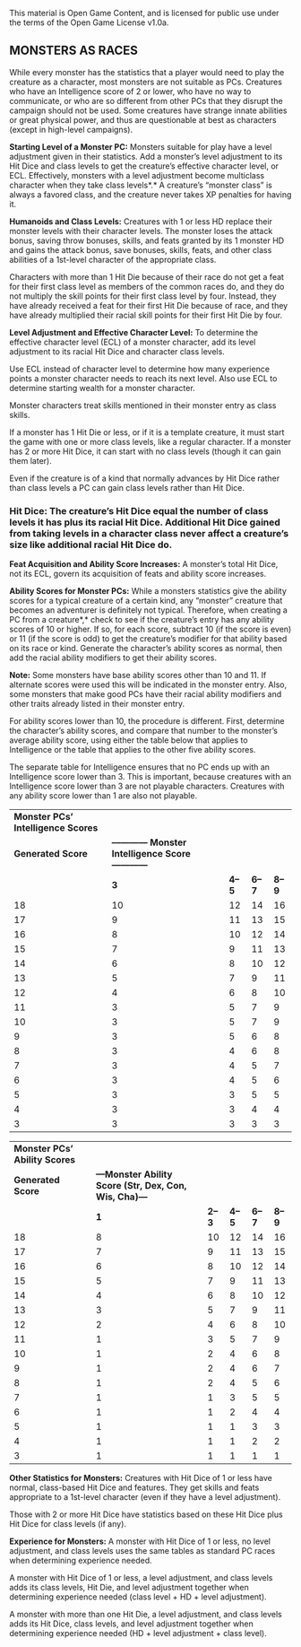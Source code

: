 This material is Open Game Content, and is licensed for public use under
the terms of the Open Game License v1.0a.

## MONSTERS AS RACES

While every monster has the statistics that a player would need to play
the creature as a character, most monsters are not suitable as PCs.
Creatures who have an Intelligence score of 2 or lower, who have no way
to communicate, or who are so different from other PCs that they disrupt
the campaign should not be used. Some creatures have strange innate
abilities or great physical power, and thus are questionable at best as
characters (except in high-level campaigns).

**Starting Level of a Monster PC:** Monsters suitable for play have a
level adjustment given in their statistics. Add a monster’s level
adjustment to its Hit Dice and class levels to get the creature’s
effective character level, or ECL. Effectively, monsters with a level
adjustment become multiclass character when they take class levels*.* A
creature’s “monster class” is always a favored class, and the creature
never takes XP penalties for having it.

**Humanoids and Class Levels:** Creatures with 1 or less HD replace
their monster levels with their character levels. The monster loses the
attack bonus, saving throw bonuses, skills, and feats granted by its 1
monster HD and gains the attack bonus, save bonuses, skills, feats, and
other class abilities of a 1st-level character of the appropriate class.

Characters with more than 1 Hit Die because of their race do not get a
feat for their first class level as members of the common races do, and
they do not multiply the skill points for their first class level by
four. Instead, they have already received a feat for their first Hit Die
because of race, and they have already multiplied their racial skill
points for their first Hit Die by four.

**Level Adjustment and Effective Character Level:** To determine the
effective character level (ECL) of a monster character, add its level
adjustment to its racial Hit Dice and character class levels.

Use ECL instead of character level to determine how many experience
points a monster character needs to reach its next level. Also use ECL
to determine starting wealth for a monster character.

Monster characters treat skills mentioned in their monster entry as
class skills.

If a monster has 1 Hit Die or less, or if it is a template creature, it
must start the game with one or more class levels, like a regular
character. If a monster has 2 or more Hit Dice, it can start with no
class levels (though it can gain them later).

Even if the creature is of a kind that normally advances by Hit Dice
rather than class levels a PC can gain class levels rather than Hit
Dice.

### 

### Hit Dice: The creature’s Hit Dice equal the number of class levels it has plus its racial Hit Dice. Additional Hit Dice gained from taking levels in a character class never affect a creature’s size like additional racial Hit Dice do.

**Feat Acquisition and Ability Score Increases:** A monster’s total Hit
Dice, not its ECL, govern its acquisition of feats and ability score
increases.

**Ability Scores for Monster PCs:** While a monsters statistics give the
ability scores for a typical creature of a certain kind, any “monster”
creature that becomes an adventurer is definitely not typical.
Therefore, when creating a PC from a creature*,* check to see if the
creature’s entry has any ability scores of 10 or higher. If so, for each
score, subtract 10 (if the score is even) or 11 (if the score is odd) to
get the creature’s modifier for that ability based on its race or kind.
Generate the character’s ability scores as normal, then add the racial
ability modifiers to get their ability scores.

**Note:** Some monsters have base ability scores other than 10 and 11.
If alternate scores were used this will be indicated in the monster
entry. Also, some monsters that make good PCs have their racial ability
modifiers and other traits already listed in their monster entry.

For ability scores lower than 10, the procedure is different. First,
determine the character’s ability scores, and compare that number to the
monster’s average ability score, using either the table below that
applies to Intelligence or the table that applies to the other five
ability scores.

The separate table for Intelligence ensures that no PC ends up with an
Intelligence score lower than 3. This is important, because creatures
with an Intelligence score lower than 3 are not playable characters.
Creatures with any ability score lower than 1 are also not playable.

<table>
<tbody>
<tr class="odd">
<td><strong>Monster PCs’ Intelligence Scores</strong></td>
<td></td>
<td></td>
<td></td>
<td></td>
</tr>
<tr class="even">
<td><strong>Generated Score</strong></td>
<td><strong>––——— Monster Intelligence Score ————</strong></td>
<td></td>
<td></td>
<td></td>
</tr>
<tr class="odd">
<td></td>
<td><strong>3</strong></td>
<td><strong>4–5</strong></td>
<td><strong>6–7</strong></td>
<td><strong>8–9</strong></td>
</tr>
<tr class="even">
<td>18</td>
<td>10</td>
<td>12</td>
<td>14</td>
<td>16</td>
</tr>
<tr class="odd">
<td>17</td>
<td>9</td>
<td>11</td>
<td>13</td>
<td>15</td>
</tr>
<tr class="even">
<td>16</td>
<td>8</td>
<td>10</td>
<td>12</td>
<td>14</td>
</tr>
<tr class="odd">
<td>15</td>
<td>7</td>
<td>9</td>
<td>11</td>
<td>13</td>
</tr>
<tr class="even">
<td>14</td>
<td>6</td>
<td>8</td>
<td>10</td>
<td>12</td>
</tr>
<tr class="odd">
<td>13</td>
<td>5</td>
<td>7</td>
<td>9</td>
<td>11</td>
</tr>
<tr class="even">
<td>12</td>
<td>4</td>
<td>6</td>
<td>8</td>
<td>10</td>
</tr>
<tr class="odd">
<td>11</td>
<td>3</td>
<td>5</td>
<td>7</td>
<td>9</td>
</tr>
<tr class="even">
<td>10</td>
<td>3</td>
<td>5</td>
<td>7</td>
<td>9</td>
</tr>
<tr class="odd">
<td>9</td>
<td>3</td>
<td>5</td>
<td>6</td>
<td>8</td>
</tr>
<tr class="even">
<td>8</td>
<td>3</td>
<td>4</td>
<td>6</td>
<td>8</td>
</tr>
<tr class="odd">
<td>7</td>
<td>3</td>
<td>4</td>
<td>5</td>
<td>7</td>
</tr>
<tr class="even">
<td>6</td>
<td>3</td>
<td>4</td>
<td>5</td>
<td>6</td>
</tr>
<tr class="odd">
<td>5</td>
<td>3</td>
<td>3</td>
<td>5</td>
<td>5</td>
</tr>
<tr class="even">
<td>4</td>
<td>3</td>
<td>3</td>
<td>4</td>
<td>4</td>
</tr>
<tr class="odd">
<td>3</td>
<td>3</td>
<td>3</td>
<td>3</td>
<td>3</td>
</tr>
</tbody>
</table>

<table>
<tbody>
<tr class="odd">
<td><strong>Monster PCs’ Ability Scores</strong></td>
<td></td>
<td></td>
<td></td>
<td></td>
<td></td>
</tr>
<tr class="even">
<td><strong>Generated Score</strong></td>
<td><strong>—Monster Ability Score (Str, Dex, Con, Wis, Cha)—</strong></td>
<td></td>
<td></td>
<td></td>
<td></td>
</tr>
<tr class="odd">
<td></td>
<td><strong>1</strong></td>
<td><strong>2–3</strong></td>
<td><strong>4–5</strong></td>
<td><strong>6–7</strong></td>
<td><strong>8–9</strong></td>
</tr>
<tr class="even">
<td>18</td>
<td>8</td>
<td>10</td>
<td>12</td>
<td>14</td>
<td>16</td>
</tr>
<tr class="odd">
<td>17</td>
<td>7</td>
<td>9</td>
<td>11</td>
<td>13</td>
<td>15</td>
</tr>
<tr class="even">
<td>16</td>
<td>6</td>
<td>8</td>
<td>10</td>
<td>12</td>
<td>14</td>
</tr>
<tr class="odd">
<td>15</td>
<td>5</td>
<td>7</td>
<td>9</td>
<td>11</td>
<td>13</td>
</tr>
<tr class="even">
<td>14</td>
<td>4</td>
<td>6</td>
<td>8</td>
<td>10</td>
<td>12</td>
</tr>
<tr class="odd">
<td>13</td>
<td>3</td>
<td>5</td>
<td>7</td>
<td>9</td>
<td>11</td>
</tr>
<tr class="even">
<td>12</td>
<td>2</td>
<td>4</td>
<td>6</td>
<td>8</td>
<td>10</td>
</tr>
<tr class="odd">
<td>11</td>
<td>1</td>
<td>3</td>
<td>5</td>
<td>7</td>
<td>9</td>
</tr>
<tr class="even">
<td>10</td>
<td>1</td>
<td>2</td>
<td>4</td>
<td>6</td>
<td>8</td>
</tr>
<tr class="odd">
<td>9</td>
<td>1</td>
<td>2</td>
<td>4</td>
<td>6</td>
<td>7</td>
</tr>
<tr class="even">
<td>8</td>
<td>1</td>
<td>2</td>
<td>4</td>
<td>5</td>
<td>6</td>
</tr>
<tr class="odd">
<td>7</td>
<td>1</td>
<td>1</td>
<td>3</td>
<td>5</td>
<td>5</td>
</tr>
<tr class="even">
<td>6</td>
<td>1</td>
<td>1</td>
<td>2</td>
<td>4</td>
<td>4</td>
</tr>
<tr class="odd">
<td>5</td>
<td>1</td>
<td>1</td>
<td>1</td>
<td>3</td>
<td>3</td>
</tr>
<tr class="even">
<td>4</td>
<td>1</td>
<td>1</td>
<td>1</td>
<td>2</td>
<td>2</td>
</tr>
<tr class="odd">
<td>3</td>
<td>1</td>
<td>1</td>
<td>1</td>
<td>1</td>
<td>1</td>
</tr>
</tbody>
</table>

**Other Statistics for Monsters:** Creatures with Hit Dice of 1 or less
have normal, class-based Hit Dice and features. They get skills and
feats appropriate to a 1st-level character (even if they have a level
adjustment).

Those with 2 or more Hit Dice have statistics based on these Hit Dice
plus Hit Dice for class levels (if any).

**Experience for Monsters:** A monster with Hit Dice of 1 or less, no
level adjustment, and class levels uses the same tables as standard PC
races when determining experience needed.

A monster with Hit Dice of 1 or less, a level adjustment, and class
levels adds its class levels, Hit Die, and level adjustment together
when determining experience needed (class level + HD + level
adjustment).

A monster with more than one Hit Die, a level adjustment, and class
levels adds its Hit Dice, class levels, and level adjustment together
when determining experience needed (HD + level adjustment + class
level).
